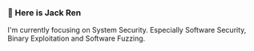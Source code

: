 ### 👋 Here is Jack Ren

I'm currently focusing on System Security. Especially Software Security, Binary Exploitation and Software Fuzzing.
